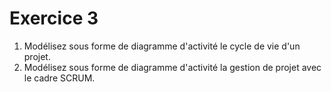 # Exercice 3

1. Modélisez sous forme de diagramme d'activité le cycle de vie d'un projet.
2. Modélisez sous forme de diagramme d'activité la gestion de projet avec le cadre SCRUM.

